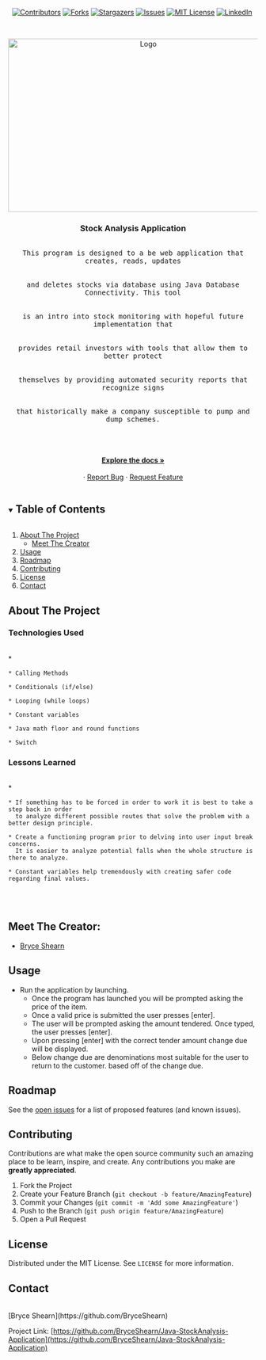 <i></i>   [![Contributors][contributors-shield]][contributors-url]
[![Forks][forks-shield]][forks-url]
[![Stargazers][stars-shield]][stars-url]
[![Issues][issues-shield]][issues-url]
[![MIT License][license-shield]][license-url]
[![LinkedIn][linkedin-shield]][linkedin-url]

 

<!-- PROJECT LOGO -->
<br />
<p align="center">
  <a href="https://github.com/BryceShearn/Java-StockAnalysis-Application">
    <img src="https://images.unsplash.com/photo-1468254095679-bbcba94a7066?ixid=MnwxMjA3fDB8MHxwaG90by1wYWdlfHx8fGVufDB8fHx8&ixlib=rb-1.2.1&auto=format&fit=crop&w=749&q=80" alt="Logo" width="550" height="350">
  </a>

  <h3 align="center">Stock Analysis Application</h3>

  <p align="center">
    <kbd>
      <br />
      This program is designed to a be web application that creates, reads, updates
      <br />
      <br />
      <br />
       and deletes stocks via database using Java Database Connectivity. This tool
      <br />
      <br />
      <br />
       is an intro into stock monitoring with hopeful future implementation that
      <br />
      <br />
      <br />
       provides retail investors with tools that allow them to better protect    
      <br />
      <br />
      <br />
       themselves by providing automated security reports that recognize signs 
      <br />
      <br />
      <br />
       that historically make a company susceptible to pump and dump schemes.
      <br />
      <br />
      <br />
    </kbd>
    </kbd>
  <br />
  <br />
    <a href="https://github.com/BryceShearn/Java-StockAnalysis-Application"><strong>Explore the docs »</strong></a>
    <br />
    <br />
    ·
    <a href="https://github.com/BryceShearn/Java-StockAnalysis-Application/issues">Report Bug</a>
    ·
    <a href="https://github.com/BryceShearn/Java-StockAnalysis-Application/issues">Request Feature</a>
  </p>
</p>



<!-- TABLE OF CONTENTS -->
<details open="open">
  <summary><h2 style="display: inline-block">Table of Contents</h2></summary>
  <ol>
    <li>
      <a href="#about-the-project">About The Project</a>
      <ul>
        <li><a href="#meet-the-creator">Meet The Creator</a></li>
      </ul>
    </li>
    <li><a href="#usage">Usage</a></li>
    <li><a href="#roadmap">Roadmap</a></li>
    <li><a href="#contributing">Contributing</a></li>
    <li><a href="#license">License</a></li>
    <li><a href="#contact">Contact</a></li>
  </ol>
</details>



<!-- ABOUT THE PROJECT -->
## About The Project
<i></i>
### Technologies Used
<br />
* <i></i>    

    * Calling Methods

    * Conditionals (if/else)

    * Looping (while loops)

    * Constant variables

    * Java math floor and round functions

    * Switch

### Lessons Learned
<br />
* <i></i>

    * If something has to be forced in order to work it is best to take a step back in order
      to analyze different possible routes that solve the problem with a better design principle.

    * Create a functioning program prior to delving into user input break concerns.
      It is easier to analyze potential falls when the whole structure is there to analyze.

    * Constant variables help tremendously with creating safer code regarding final values.

<br />
<br />

## Meet The Creator:
* [Bryce Shearn](https://github.com/BryceShearn)

<!-- USAGE EXAMPLES -->
## Usage

* Run the application by launching.
    * Once the program has launched you will be prompted asking the price of the item.
    * Once a valid price is submitted the user presses [enter].
    * The user will be prompted asking the amount tendered. Once typed, the user presses [enter].
    * Upon pressing [enter] with the correct tender amount change due will be displayed.
    * Below change due are denominations most suitable for the user to return to the customer.
      based off of the change due.

<!-- ROADMAP -->
## Roadmap

See the [open issues](https://github.com/BryceShearn/Java-StockAnalysis-Application/issues) for a list of proposed features (and known issues).



<!-- CONTRIBUTING -->
## Contributing

Contributions are what make the open source community such an amazing place to be learn, inspire, and create. Any contributions you make are **greatly appreciated**.

1. Fork the Project
2. Create your Feature Branch (`git checkout -b feature/AmazingFeature`)
3. Commit your Changes (`git commit -m 'Add some AmazingFeature'`)
4. Push to the Branch (`git push origin feature/AmazingFeature`)
5. Open a Pull Request



<!-- LICENSE -->
## License

Distributed under the MIT License. See `LICENSE` for more information.



<!-- CONTACT -->
## Contact
<br />
[Bryce Shearn](https://github.com/BryceShearn)
<br />

Project Link: [https://github.com/BryceShearn/Java-StockAnalysis-Application](https://github.com/BryceShearn/Java-StockAnalysis-Application)







<!-- MARKDOWN LINKS & IMAGES -->
<!-- https://www.markdownguide.org/basic-syntax/#reference-style-links -->
[contributors-shield]: https://img.shields.io/github/contributors/BryceShearn/Java-StockAnalysis-Application.svg?style=for-the-badge
[contributors-url]: https://github.com/BryceShearn/Java-StockAnalysis-Application/graphs/contributors
[forks-shield]: https://img.shields.io/github/forks/BryceShearn/Java-StockAnalysis-Application.svg?style=for-the-badge
[forks-url]: https://github.com/BryceShearn/Java-StockAnalysis-Application/network/members
[stars-shield]: https://img.shields.io/github/stars/BryceShearn/Java-StockAnalysis-Application.svg?style=for-the-badge
[stars-url]: https://github.com/BryceShearn/Java-StockAnalysis-Application/stargazers
[issues-shield]: https://img.shields.io/github/issues/BryceShearn/Java-StockAnalysis-Application.svg?style=for-the-badge
[issues-url]: https://github.com/BryceShearn/Java-StockAnalysis-Application/issues
[license-shield]: https://img.shields.io/github/license/BryceShearn/Java-StockAnalysis-Application.svg?style=for-the-badge
[license-url]: https://github.com/BryceShearn/Java-StockAnalysis-Application/blob/master/LICENSE.txt
[linkedin-shield]: https://img.shields.io/badge/-LinkedIn-black.svg?style=for-the-badge&logo=linkedin&colorB=555
[linkedin-url]: https://linkedin.com/in/BryceShearn
